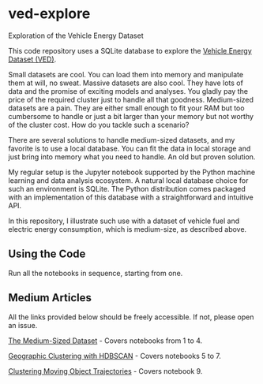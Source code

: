 # ved-explore
Exploration of the Vehicle Energy Dataset

This code repository uses a SQLite database to explore the
[Vehicle Energy Dataset (VED)](https://arxiv.org/abs/1905.02081).

Small datasets are cool. You can load them into memory and 
manipulate them at will, no sweat. Massive datasets are also 
cool. They have lots of data and the promise of exciting 
models and analyses. You gladly pay the price of the required 
cluster just to handle all that goodness. Medium-sized 
datasets are a pain. They are either small enough to fit your 
RAM but too cumbersome to handle or just a bit larger than 
your memory but not worthy of the cluster cost. How do you 
tackle such a scenario?

There are several solutions to handle medium-sized datasets, 
and my favorite is to use a local database. You can fit the 
data in local storage and just bring into memory what you 
need to handle. An old but proven solution.

My regular setup is the Jupyter notebook supported by the 
Python machine learning and data analysis ecosystem. A 
natural local database choice for such an environment is 
SQLite. The Python distribution comes packaged with an 
implementation of this database with a straightforward and 
intuitive API.

In this repository, I illustrate such use with a dataset of 
vehicle fuel and electric energy consumption, which is 
medium-size, as described above.

## Using the Code

Run all the notebooks in sequence, starting from one.

## Medium Articles

All the links provided below should be freely accessible.
If not, please open an issue.

[The Medium-Sized Dataset](https://towardsdatascience.com/the-medium-sized-dataset-632cf0f15bb6) - Covers notebooks from 1 to 4.

[Geographic Clustering with HDBSCAN](https://towardsdatascience.com/geographic-clustering-with-hdbscan-ef8cb0ed6051) - Covers notebooks 5 to 7.

[Clustering Moving Object Trajectories](https://towardsdatascience.com/clustering-moving-object-trajectories-216c372d37e2?source=friends_link&sk=4a7688795231f03f901c33cae2d2ce2d) - Covers notebook 9.